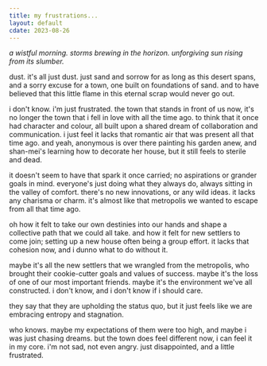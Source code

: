 ```yaml
---
title: my frustrations...
layout: default
cdate: 2023-08-26
---
```


*a wistful morning. storms brewing in the horizon. unforgiving sun rising from its slumber.*

dust. it's all just dust. just sand and sorrow for as long as this desert spans, and a sorry excuse for a town, one built on foundations of sand. and to have believed that this little flame in this eternal scrap would never go out.

i don't know. i'm just frustrated. the town that stands in front of us now, it's no longer the town that i fell in love with all the time ago. to think that it once had character and colour, all built upon a shared dream of collaboration and communication. i just feel it lacks that romantic air that was present all that time ago. and yeah, anonymous is over there painting his garden anew, and shan-mei's learning how to decorate her house, but it still feels to sterile and dead.

it doesn't seem to have that spark it once carried; no aspirations or grander goals in mind. everyone's just doing what they always do, always sitting in the valley of comfort. there's no new innovations, or any wild ideas. it lacks any charisma or charm. it's almost like that metropolis we wanted to escape from all that time ago.

oh how it felt to take our own destinies into our hands and shape a collective path that we could all take. and how it felt for new settlers to come join; setting up a new house often being a group effort. it lacks that cohesion now, and i dunno what to do without it.

maybe it's all the new settlers that we wrangled from the metropolis, who brought their cookie-cutter goals and values of success. maybe it's the loss of one of our most important friends. maybe it's the environment we've all constructed. i don't know, and i don't know if i should care.

they say that they are upholding the status quo, but it just feels like we are embracing entropy and stagnation.

who knows. maybe my expectations of them were too high, and maybe i was just chasing dreams. but the town does feel different now, i can feel it in my core. i'm not sad, not even angry. just disappointed, and a little frustrated.
